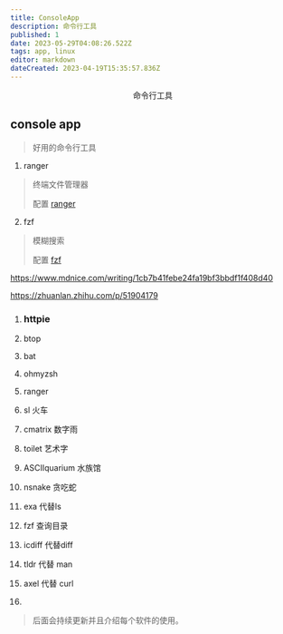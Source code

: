 ```yaml
---
title: ConsoleApp
description: 命令行工具
published: 1
date: 2023-05-29T04:08:26.522Z
tags: app, linux
editor: markdown
dateCreated: 2023-04-19T15:35:57.836Z
---
```


<center>命令行工具</center>


##  console app

>  好用的命令行工具


1. ranger

> 终端文件管理器
> 
> 配置 [ranger](https://www.zssnp.top/2021/06/03/ranger/)


2. fzf

> 模糊搜索
> 
> 配置 [fzf](https://www.zssnp.top/2021/06/03/ranger/)



https://www.mdnice.com/writing/1cb7b41febe24fa19bf3bbdf1f408d40

https://zhuanlan.zhihu.com/p/51904179

1. ### httpie

2. btop
3. bat 
4. ohmyzsh
5. ranger
6. sl 火车
7. cmatrix 数字雨
8. toilet  艺术字
9. ASCIIquarium 水族馆
10. nsnake 贪吃蛇
11. exa 代替ls
12. fzf 查询目录
13. icdiff  代替diff
14. tldr 代替 man
15. axel 代替 curl
16. 


> 后面会持续更新并且介绍每个软件的使用。











